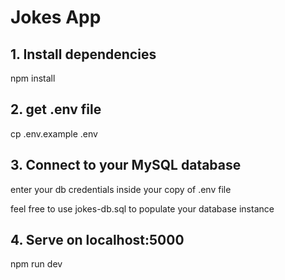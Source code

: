 # Jokes App
## 1. Install dependencies
npm install

## 2. get .env file
cp .env.example .env

## 3. Connect to your MySQL database
enter your db credentials inside your copy of .env file

feel free to use jokes-db.sql to populate your database instance

## 4. Serve on localhost:5000
npm run dev
